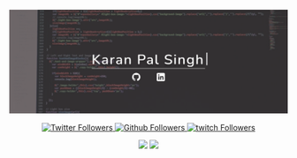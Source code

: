 <p align="center">
  <img src="https://github.com/KDSGYT/kdsgyt/blob/main/github-coverphoto.png" alt="Profile Image" />
</p>

<p align="center">
  <a href="https://twitter.com/kdsgyt">
    <img src="https://img.shields.io/twitter/follow/kdsgyt?label=Follow&logo=twitter&style=for-the-badge"  alt="Twitter Followers" />
  </a>
  <a href="https://twitter.com/kdsgyt">
    <img src="https://img.shields.io/github/followers/kdsgyt?label=Follow&logo=github&style=for-the-badge"  alt="Github Followers" />
  </a>
  <a href="https://twitch.com/kdsgcodes">
    <img src="https://img.shields.io/twitch/status/kdsgcodes?style=for-the-badge&logo=twitch"  alt="twitch Followers" />
  </a>
 
</p>
<p align="center">
  <img width="65%" src="https://github-readme-stats.vercel.app/api?username=kdsgyt&&show_icons=true&theme=dracula" />
  <img width="27%" src="https://github-readme-stats.vercel.app/api/top-langs/?username=kdsgyt&count_private=true&theme=dracula" />
</p>

<!--
**KDSGYT/kdsgyt** is a ✨ _special_ ✨ repository because its `README.md` (this file) appears on your GitHub profile.

Here are some ideas to get you started:

- 🔭 I’m currently working on ...
- 🌱 I’m currently learning ...
- 👯 I’m looking to collaborate on ...
- 🤔 I’m looking for help with ...
- 💬 Ask me about ...
- 📫 How to reach me: ...
- 😄 Pronouns: ...
- ⚡ Fun fact: ...
-->
